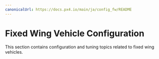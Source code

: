 ```yaml
---
canonicalUrl: https://docs.px4.io/main/ja/config_fw/README
---
```


# Fixed Wing Vehicle Configuration

This section contains configuration and tuning topics related to fixed wing vehicles.